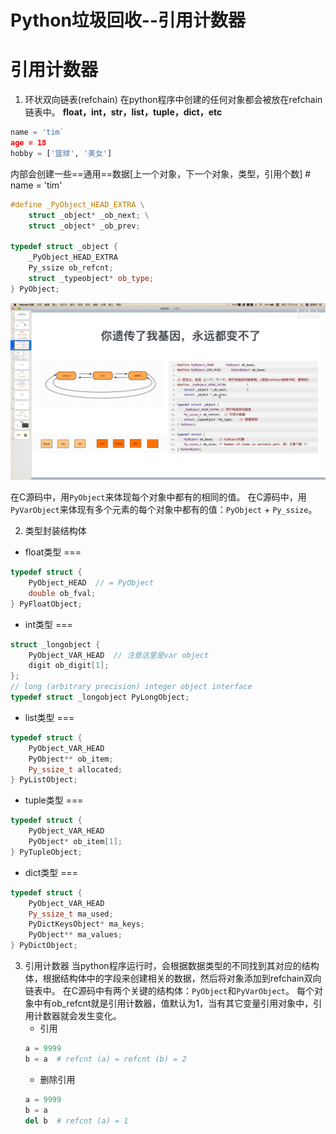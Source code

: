 # Python垃圾回收--引用计数器

引用计数器
===
1. 环状双向链表(refchain)
在python程序中创建的任何对象都会被放在refchain链表中。
**float，int，str，list，tuple，dict，etc**

```python
name = 'tim`
age = 18
hobby = ['篮球', '美女']
```
内部会创建一些==通用==数据[上一个对象，下一个对象，类型，引用个数]
\# name = 'tim'

```c++
#define _PyObject_HEAD_EXTRA \
    struct _object* _ob_next; \
    struct _object* _ob_prev;

typedef struct _object {
    _PyObject_HEAD_EXTRA
    Py_ssize ob_refcnt;
    struct _typeobject* ob_type;
} PyObject;
```

![](images/2022-01-25-07-13-28.png)

在C源码中，用`PyObject`来体现每个对象中都有的相同的值。
在C源码中，用`PyVarObject`来体现有多个元素的每个对象中都有的值：`PyObject` + `Py_ssize`。

2. 类型封装结构体
* float类型
===
```c++
typedef struct {
    PyObject_HEAD  // = PyObject
    double ob_fval;
} PyFloatObject;
```

* int类型
===
```c++
struct _longobject {
    PyObject_VAR_HEAD  // 注意这里是var object
    digit ob_digit[1];
};
// long (arbitrary precision) integer object interface
typedef struct _longobject PyLongObject;
```

* list类型
===
```c++
typedef struct {
    PyObject_VAR_HEAD
    PyObject** ob_item;
    Py_ssize_t allocated;
} PyListObject;
```

* tuple类型
===
```c++
typedef struct {
    PyObject_VAR_HEAD
    PyObject* ob_item[1];
} PyTupleObject;
```

* dict类型
===
```c++
typedef struct {
    PyObject_VAR_HEAD
    Py_ssize_t ma_used;
    PyDictKeysObject* ma_keys;
    PyObject** ma_values;
} PyDictObject;
```

3. 引用计数器
当python程序运行时，会根据数据类型的不同找到其对应的结构体，根据结构体中的字段来创建相关的数据，然后将对象添加到refchain双向链表中。
在C源码中有两个关键的结构体：`PyObject`和`PyVarObject`。
每个对象中有ob_refcnt就是引用计数器，值默认为1，当有其它变量引用对象中，引用计数器就会发生变化。
   * 引用
    ```python
    a = 9999
    b = a  # refcnt (a) = refcnt (b) = 2
    ```
   * 删除引用
    ```python
    a = 9999
    b = a
    del b  # refcnt (a) = 1
    ```
